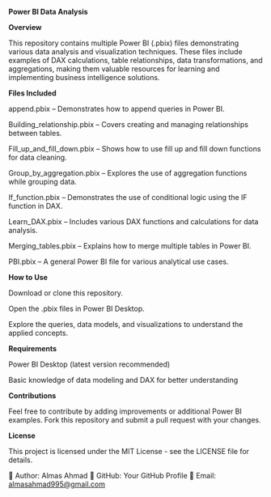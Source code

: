 **Power BI Data Analysis**

**Overview**

This repository contains multiple Power BI (.pbix) files demonstrating various data analysis and visualization techniques. These files include examples of DAX calculations, table relationships, data transformations, and aggregations, making them valuable resources for learning and implementing business intelligence solutions.

**Files Included**

append.pbix – Demonstrates how to append queries in Power BI.

Building_relationship.pbix – Covers creating and managing relationships between tables.

Fill_up_and_fill_down.pbix – Shows how to use fill up and fill down functions for data cleaning.

Group_by_aggregation.pbix – Explores the use of aggregation functions while grouping data.

If_function.pbix – Demonstrates the use of conditional logic using the IF function in DAX.

Learn_DAX.pbix – Includes various DAX functions and calculations for data analysis.

Merging_tables.pbix – Explains how to merge multiple tables in Power BI.

PBI.pbix – A general Power BI file for various analytical use cases.

**How to Use**

Download or clone this repository.

Open the .pbix files in Power BI Desktop.

Explore the queries, data models, and visualizations to understand the applied concepts.

**Requirements**

Power BI Desktop (latest version recommended)

Basic knowledge of data modeling and DAX for better understanding

**Contributions**

Feel free to contribute by adding improvements or additional Power BI examples. Fork this repository and submit a pull request with your changes.

**License**

This project is licensed under the MIT License - see the LICENSE file for details.

📌 Author: Almas Ahmad
📌 GitHub: Your GitHub Profile
📌 Email: almasahmad995@gmail.com
